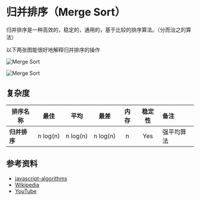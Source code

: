 # 归并排序（Merge Sort）

归并排序是一种高效的，稳定的，通用的，基于比较的排序算法。（分而治之的算法）

以下两张图能很好地解释归并排序的操作

![Merge Sort](https://upload.wikimedia.org/wikipedia/commons/c/cc/Merge-sort-example-300px.gif)

![Merge Sort](https://upload.wikimedia.org/wikipedia/commons/e/e6/Merge_sort_algorithm_diagram.svg)

## 复杂度

| 排序名称            | 最佳            | 平均                 | 最差                 | 内存       | 稳定性     | 备注      |
| ------------------ | :-------------: | :-----------------: | :-----------------: | :-------: | :-------: | :-------- |
| **归并排序**        | n&nbsp;log(n)   | n&nbsp;log(n)       | n&nbsp;log(n)       | n         | Yes       | 强平均算法   |

## 参考资料

- [javascript-algorithms](https://github.com/trekhleb/javascript-algorithms/tree/master/src/algorithms/sorting/merge-sort)
- [Wikipedia](https://en.wikipedia.org/wiki/Merge_sort)
- [YouTube](https://www.youtube.com/watch?v=KF2j-9iSf4Q&index=27&list=PLLXdhg_r2hKA7DPDsunoDZ-Z769jWn4R8)
